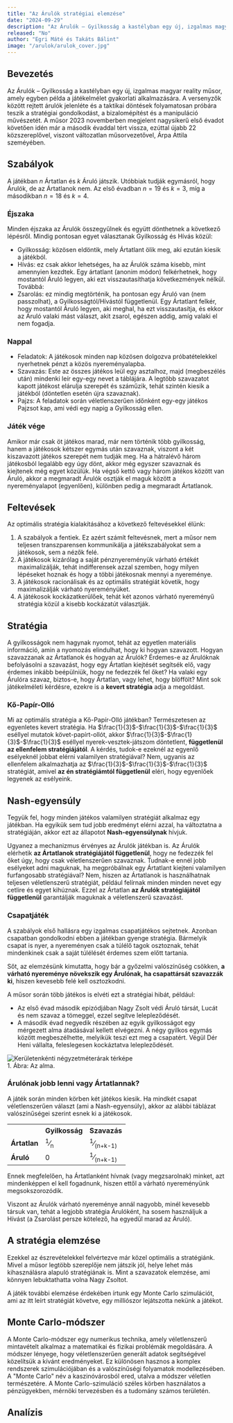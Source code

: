 ```yaml
---
title: "Az Árulók stratégiai elemzése"
date: "2024-09-29"
description: "Az Árulók – Gyilkosság a kastélyban egy új, izgalmas magyar reality műsor, amely egyben példa a játékelmélet gyakorlati alkalmazására. A versenyzők között rejtett árulók jelenléte és a taktikai döntések folyamatosan próbára teszik a stratégiai gondolkodást, a bizalomépítést és a manipuláció művészetét."
released: "No"
author: "Egri Máté és Takáts Bálint"
image: "/arulok/arulok_cover.jpg"
---
```


## Bevezetés
Az Árulók – Gyilkosság a kastélyban egy új, izgalmas magyar reality műsor, amely egyben példa a játékelmélet gyakorlati alkalmazására. A versenyzők között rejtett árulók jelenléte és a taktikai döntések folyamatosan próbára teszik a stratégiai gondolkodást, a bizalomépítést és a manipuláció művészetét. A műsor 2023 novemberben megjelent nagysikerű első évadot követően idén már a második évaddal tért vissza, ezúttal újabb 22 közszereplővel, viszont változatlan műsorvezetővel, Árpa Attila szeméyében.


## Szabályok

A játékban $n$ Ártatlan és $k$ Áruló játszik. Utóbbiak tudják egymásról, hogy Árulók, de az Ártatlanok nem. Az első évadban $n=19$ és $k=3$, míg a másodikban $n=18$ és $k=4$. 

### Éjszaka

Minden éjszaka az Árulók összegyűlnek és együtt dönthetnek a következő lépésről. Mindig pontosan egyet választanak Gyilkosság és Hívás közül:
- Gyilkosság: közösen eldöntik, mely Ártatlant ölik meg, aki ezután kiesik a játékból.
- Hívás: ez csak akkor lehetséges, ha az Árulók száma kisebb, mint amennyien kezdtek. Egy ártatlant (anonim módon) felkérhetnek, hogy mostantól Áruló legyen, aki ezt visszautasíthatja következmények nélkül.
Továbbá:
- Zsarolás: ez mindig megtörténik, ha pontosan egy Áruló van (nem passzolhat), a Gyilkosságtól/Hívástól függetlenül. Egy Ártatlant felkér, hogy mostantól Áruló legyen, aki meghal, ha ezt visszautasítja, és ekkor az Áruló valaki mást választ, akit zsarol, egészen addig, amíg valaki el nem fogadja.

### Nappal

- Feladatok: A játékosok minden nap közösen dolgozva próbatételekkel nyerhetnek pénzt a közös nyereményalapba. 
- Szavazás: Este az összes játékos leül egy asztalhoz, majd (megbeszélés után) mindenki leír egy-egy nevet a táblájára. A legtöbb szavazatot kapott játékost elárulja szerepét és száműzik, tehát szintén kiesik a játékból (döntetlen esetén újra szavaznak).
- Pajzs: A feladatok során véletlenszerűen időnként egy-egy játékos Pajzsot kap, ami védi egy napig a Gyilkosság ellen.

### Játék vége

Amikor már csak öt játékos marad, már nem történik több gyilkosság, hanem a játékosok kétszer egymás után szavaznak, viszont a két kiszavazott játékos szerepét nem tudják meg. Ha a hátralévő három játékosból legalább egy úgy dönt, akkor még egyszer szavaznak és kiejtenek még egyet közülük. Ha végső kettő vagy három játékos között van Áruló, akkor a megmaradt Árulók osztják el maguk között a nyereményalapot (egyenlően), különben pedig a megmaradt Ártatlanok.

## Feltevések

Az optimális stratégia kialakításához a következő feltevésekkel élünk:
1. A szabályok a fentiek. Ez azért számít feltevésnek, mert a műsor nem teljesen transzparensen kommunikálja a játékszabályokat sem a játékosok, sem a nézők felé.
1. A játékosok kizárólag a saját pénznyereményük várható értékét maximalizálják, tehát indifferensek azzal szemben, hogy milyen lépéseket hoznak és hogy a többi játékosnak mennyi a nyereménye.
2. A játékosok racionálisak és az optimális stratégiát követik, hogy maximalizálják várható nyereményüket.
3. A játékosok kockázatkerülőek, tehát két azonos várható nyereményű stratégia közül a kisebb kockázatút választják.

## Stratégia

A gyilkosságok nem hagynak nyomot, tehát az egyetlen materiális információ, amin a nyomozás elindulhat, hogy ki hogyan szavazott. Hogyan szavazzanak az Ártatlanok és hogyan az Árulók? Érdemes-e az Árulóknak befolyásolni a szavazást, hogy egy Ártatlan kiejtését segítsék elő, vagy érdemes inkább beépülniük, hogy ne fedezzék fel őket? Ha valaki egy Árulóra szavaz, biztos-e, hogy Ártatlan, vagy lehet, hogy blöffölt? Mint sok játékelméleti kérdésre, ezekre is a **kevert stratégia** adja a megoldást.

### Kő-Papír-Olló

Mi az optimális stratégia a Kő-Papír-Olló játékban? Természetesen az egyenletes kevert stratégia. Ha $\frac{1}{3}$-$\frac{1}{3}$-$\frac{1}{3}$ eséllyel mutatok követ-papírt-ollót, akkor $\frac{1}{3}$-$\frac{1}{3}$-$\frac{1}{3}$ eséllyel nyerek-vesztek-játszom döntetlent, **függetlenül az ellenfelem stratégiájától**. A kérdés, tudok-e ezeknél az egyenlő esélyeknél jobbat elérni valamilyen stratégiával? Nem, ugyanis az ellenfelem alkalmazhatja az $\frac{1}{3}$-$\frac{1}{3}$-$\frac{1}{3}$ stratégiát, amivel **az én stratégiámtól függetlenül** eléri, hogy egyenlőek legyenek az esélyeink.

<div class="custom-text-box-elmeleti">
    <h2>Nash-egyensúly</h2>
    <p>
        Tegyük fel, hogy minden játékos valamilyen stratégiát alkalmaz egy játékban. Ha egyikük sem tud jobb eredményt elérni azzal, ha változtatna a stratégiáján, akkor ezt az állapotot <b>Nash-egyensúlynak</b> hívjuk.
    </p>
</div>

Ugyanez a mechanizmus érvényes az Árulók játékban is. Az Árulók elérhetik **az Ártatlanok stratégiájától függetlenül**, hogy ne fedezzék fel őket úgy, hogy csak véletlenszerűen szavaznak. Tudnak-e ennél jobb esélyeket adni maguknak, ha megpróbálnak egy Ártatlant kiejteni valamilyen furfangosabb stratégiával? Nem, hiszen az Ártatlanok is használhatnak teljesen véletlenszerű stratégiát, például felírnak minden minden nevet egy cetlire és egyet kihúznak. Ezzel az Ártatlan **az Árulók stratégiájától függetlenül** garantálják maguknak a véletlenszerű szavazást.

### Csapatjáték

A szabályok első hallásra egy izgalmas csapatjátékos sejtetnek. Azonban csapatban gondolkodni ebben a játékban gyenge stratégia. Bármelyik csapat is nyer, a nyereményen csak a túlélő tagok osztoznak, tehát mindenkinek csak a saját túlélését érdemes szem előtt tartania. 

Sőt, az elemzésünk kimutatta, hogy bár a győzelmi valószínűség csökken, **a várható nyereménye növekszik egy Árulónak, ha csapattársát szavazzák ki**, hiszen kevesebb felé kell osztozkodni.
<!-- Szurkolhatunk Krajnyák Lucának az Árulónak vagy az Ártatlan Bereczki Zolinak.  -->
 A műsor során több játékos is elvéti ezt a stratégiai hibát, például:
 - Az első évad második epizódjában Nagy Zsolt védi Áruló társát, Lucát és nem szavaz a tömeggel, ezzel segítve lelepleződését. 
 - A második évad negyedik részében az egyik gyilkosságot egy mérgezett alma átadásával kellett elvégezni. A négy gyilkos egymás között megbeszélhette, melyikük teszi ezt meg a csapatért. Végül Dér Heni vállalta, feleslegesen kockáztatva lelepleződését.

<!-- A játékban a nyereményünk nem a csapatunk teljesítményétől függ, sosem származik semmi előnyünk a kooperációból. Például gyilkosként nő a várható nyereményünk, ha kiszavazzuk gyilkostársunkat. Hiszen abban az esetben, ha három helyett csak ketten nyerünk a pénzt három helyett csak két felé kell osztanunk. -->


<div class="svg-container"> <img src="/arulok/alma.png" alt="Kerületenkénti négyzetméterárak térképe" class="dynamic-svg" /> <figcaption class="svg-caption">1. Ábra: Az alma.</figcaption> </div>

### Árulónak jobb lenni vagy Ártatlannak?

A játék során minden körben két játékos kiesik. Ha mindkét csapat véletlenszerűen választ (ami a Nash-egyensúly), akkor az alábbi táblázat valószínűségei szerint esnek ki a játékosok.

<!-- A gyilkosok véletlenszerűen választanak az $n$ Ártatlan közül, így a valószínűsége, hogy meghalunk ha Ártatlanok vagyunk $\frac{1}{n}$. 

$$\mathbb{P}(\text{meghalunk}|\text{ártatlan}) = \frac{1}{n}$$, valamint $$\mathbb{P}(\text{meghalunk}|\text{áruló}) =0$$.


A játékosok a szavazás során ugyanígy járnak el, az $n + k - 1$  játékosból egyet kiszavaznak.

$$\mathbb{P}(\text{meghalunk}|\text{ártatlan}) = \frac{1}{n + k - 1}$$, valamint $$\mathbb{P}(\text{meghalunk}|\text{áruló}) =\frac{1}{n + k - 1}$$.

Tehát elmondható, hogy **ha Árulók vagyunk nagyjából kétszer jobbak az esélyeink**. -->

<div class="table-container">
  <table class="custom-table">
    <tr>
      <th></th>
      <th>Gyilkosság</th>
      <th>Szavazás</th>
    </tr>
    <tr>
      <td><strong>Ártatlan</strong></td>
      <td><sup>1</sup>&frasl;<sub>n</sub></td>
      <td><sup>1</sup>&frasl;<sub>(n+k-1)</sub></td>
    </tr>
    <tr>
      <td><strong>Áruló</strong></td>
      <td>0</td>
      <td><sup>1</sup>&frasl;<sub>(n+k-1)</sub></td>
    </tr>
  </table>
</div>

<!-- ### Zsarolás és Hívás -->

Ennek megfelelően, ha Ártatlanként hívnak (vagy megzsarolnak) minket, azt mindenképpen el kell fogadnunk, hiszen ettől a várható nyereményünk megsokszorozódik. 

Viszont az Árulók várható nyereménye annál nagyobb, minél kevesebb társuk van, tehát a legjobb stratégia Árulóként, ha sosem használjuk a Hívást (a Zsarolást persze kötelező, ha egyedül marad az Áruló).



## A stratégia elemzése

Ezekkel az észrevételekkel felvértezve már közel optimális a stratégiánk. Mivel a műsor legtöbb szereplője nem játszik jól, helye lehet más kihasználásra alapuló stratégiának is. Mint a szavazatok elemzése, ami könnyen lebuktathatta volna Nagy Zsoltot.

A játék további elemzése érdekében írtunk egy Monte Carlo szimulációt, ami az itt leírt stratégiát követve, egy milliószor lejátszotta nekünk a játékot. 
<div class="custom-text-box-elmeleti">
    <h2>Monte Carlo-módszer</h2>
    <p>
        A Monte Carlo-módszer egy numerikus technika, amely véletlenszerű mintavételt alkalmaz a matematikai és fizikai problémák megoldására. A módszer lényege, hogy véletlenszerűen generált adatok segítségével közelítsük a kívánt eredményeket. Ez különösen hasznos a komplex rendszerek szimulációjában és a valószínűségi folyamatok modellezésében. A "Monte Carlo" név a kaszinóvárosból ered, utalva a módszer véletlen természetére. A Monte Carlo-szimuláció széles körben használatos a pénzügyekben, mérnöki tervezésben és a tudomány számos területén.
    </p>
</div>

## Analízis
